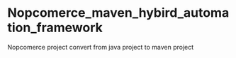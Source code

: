 # Nopcomerce_maven_hybird_automation_framework
Nopcomerce project convert from java project to maven project
